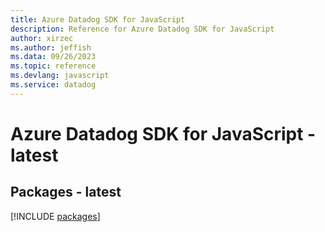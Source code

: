 ```yaml
---
title: Azure Datadog SDK for JavaScript
description: Reference for Azure Datadog SDK for JavaScript
author: xirzec
ms.author: jeffish
ms.data: 09/26/2023
ms.topic: reference
ms.devlang: javascript
ms.service: datadog
---
```

# Azure Datadog SDK for JavaScript - latest
## Packages - latest
[!INCLUDE [packages](datadog-index.md)]